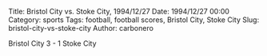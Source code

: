 Title: Bristol City vs. Stoke City, 1994/12/27
Date: 1994/12/27 00:00
Category: sports
Tags: football, football scores, Bristol City, Stoke City
Slug: bristol-city-vs-stoke-city
Author: carbonero


Bristol City 3 - 1 Stoke City
